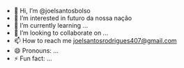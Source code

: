 - 👋 Hi, I’m @joelsantosbolso
- 👀 I’m interested in futuro da nossa nação 
- 🌱 I’m currently learning ...
- 💞️ I’m looking to collaborate on ...
- 📫 How to reach me joelsantosrodrigues407@gmail.com
- 😄 Pronouns: ...
- ⚡ Fun fact: ...

<!---
JoelNunes88/JoelNunes88 is a ✨ special ✨ repository because its `README.md` (this file) appears on your GitHub profile.
You can click the Preview link to take a look at your changes.
--->
